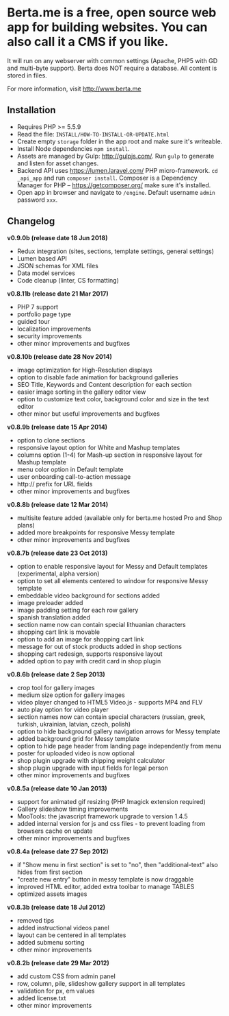 Berta.me is a free, open source web app for building websites. You can also call it a CMS if you like.
==========

It will run on any webserver with common settings (Apache, PHP5 with GD and multi-byte support).
Berta does NOT require a database. All content is stored in files.

For more information, visit http://www.berta.me

Installation
---------
- Requires PHP >= 5.5.9
- Read the file: `INSTALL/HOW-TO-INSTALL-OR-UPDATE.html`
- Create empty `storage` folder in the app root and make sure it's writeable.
- Install Node dependencies `npm install`.
- Assets are managed by Gulp: http://gulpjs.com/. Run `gulp` to generate and listen for asset changes.
- Backend API uses https://lumen.laravel.com/ PHP micro-framework. `cd _api_app` and run `composer install`. Composer is a Dependency Manager for PHP – https://getcomposer.org/ make sure it's installed.
- Open app in browser and navigate to `/engine`. Default username `admin` password `xxx`.

Changelog
----------
**v0.9.0b (release date 18 Jun 2018)**
 * Redux integration (sites, sections, template settings, general settings)
 * Lumen based API
 * JSON schemas for XML files
 * Data model services
 * Code cleanup (linter, CS formatting)

**v0.8.11b (release date 21 Mar 2017)**
 * PHP 7 support
 * portfolio page type
 * guided tour
 * localization improvements
 * security improvements
 * other minor improvements and bugfixes

**v0.8.10b (release date 28 Nov 2014)**
 * image optimization for High-Resolution displays
 * option to disable fade animation for background galleries
 * SEO Title, Keywords and Content description for each section
 * easier image sorting in the gallery editor view
 * option to customize text color, background color and size in the text editor
 * other minor but useful improvements and bugfixes

**v0.8.9b (release date 15 Apr 2014)**
 * option to clone sections
 * responsive layout option for White and Mashup templates
 * columns option (1-4) for Mash-up section in responsive layout for Mashup template
 * menu color option in Default template
 * user onboarding call-to-action message
 * http:// prefix for URL fields
 * other minor improvements and bugfixes

**v0.8.8b (release date 12 Mar 2014)**
 * multisite feature added (available only for berta.me hosted Pro and Shop plans)
 * added more breakpoints for responsive Messy template
 * other minor improvements and bugfixes

**v0.8.7b (release date 23 Oct 2013)**
 * option to enable responsive layout for Messy and Default templates (experimental, alpha version)
 * option to set all elements centered to window for responsive Messy template
 * embeddable video background for sections added
 * image preloader added
 * image padding setting for each row gallery
 * spanish translation added
 * section name now can contain special lithuanian characters
 * shopping cart link is movable
 * option to add an image for shopping cart link
 * message for out of stock products added in shop sections
 * shopping cart redesign, supports responsive layout
 * added option to pay with credit card in shop plugin

**v0.8.6b (release date 2 Sep 2013)**
 * crop tool for gallery images
 * medium size option for gallery images
 * video player changed to HTML5 Video.js - supports MP4 and FLV
 * auto play option for video player
 * section names now can contain special characters (russian, greek, turkish, ukrainian, latvian, czech, polish)
 * option to hide background gallery navigation arrows for Messy template
 * added background grid for Messy template
 * option to hide page header from landing page independently from menu
 * poster for uploaded video is now optional
 * shop plugin upgrade with shipping weight calculator
 * shop plugin upgrade with input fields for legal person
 * other minor improvements and bugfixes

**v0.8.5a (release date 10 Jan 2013)**
 * support for animated gif resizing (PHP Imagick extension required)
 * Gallery slideshow timing improvements
 * MooTools: the javascript framework upgrade to version 1.4.5
 * added internal version for js and css files - to prevent loading from browsers cache on update
 * other minor improvements and bugfixes

**v0.8.4a (release date 27 Sep 2012)**
 * if "Show menu in first section" is set to "no", then "additional-text" also hides from first section
 * "create new entry" button in messy template is now draggable
 * improved HTML editor, added extra toolbar to manage TABLES
 * optimized assets images

**v0.8.3b (release date 18 Jul 2012)**
 * removed tips
 * added instructional videos panel
 * layout can be centered in all templates
 * added submenu sorting
 * other minor improvements

**v0.8.2b (release date 29 Mar 2012)**
 * add custom CSS from admin panel
 * row, column, pile, slideshow gallery support in all templates
 * validation for px, em values
 * added license.txt
 * other minor improvements
